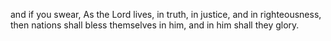 and if you swear, As the Lord lives, in truth, in justice, and in righteousness, then nations shall bless themselves in him, and in him shall they glory.
